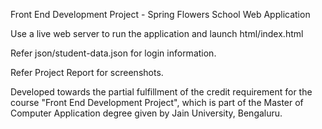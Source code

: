 Front End Development Project - Spring Flowers School Web Application

Use a live web server to run the application and launch html/index.html

Refer json/student-data.json for login information.

Refer Project Report for screenshots.

Developed towards the partial fulfillment of the credit requirement for the course "Front End Development Project", which is part of the Master of Computer Application degree given by Jain University, Bengaluru.
